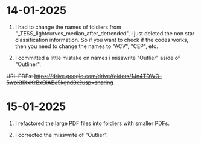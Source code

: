 # 14-01-2025
1.  I had to change the names of foldiers from "_TESS_lightcurves_median_after_detrended", i just deleted the non star classification information. So if you want to check if the codes works, then you need to change the names to "ACV", "CEP", etc.

2.  I committed a little mistake on names i misswrite "Outlier" aside of "Outliner".

~~URL PDFs: https://drive.google.com/drive/folders/1Jn4TDWO-5wpKtIXxKrBxOiABJ5kgnd0k?usp=sharing~~

# 15-01-2025
1. I refactored the large PDF files into foldiers with smaller PDFs.

2. I corrected the misswrite of "Outlier".